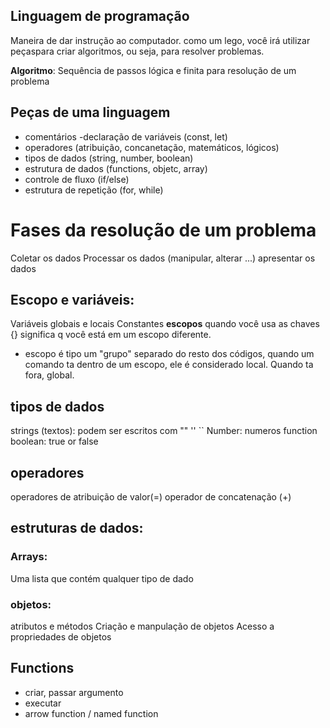 ## Linguagem de programação

Maneira de dar instrução ao computador.
como um lego, você irá utilizar peçaspara criar algoritmos, ou seja, para resolver problemas.

**Algoritmo**: Sequência de passos lógica e finita para resolução de um problema

## Peças de uma linguagem

-  comentários
-declaração de variáveis (const, let)
- operadores (atribuição, concanetação, matemáticos, lógicos)
- tipos de dados (string, number, boolean)
- estrutura de dados (functions, objetc, array)
- controle de fluxo (if/else)
- estrutura de repetição (for, while)

# Fases da resolução de um problema

Coletar os dados
Processar os dados (manipular, alterar ...)
apresentar os dados

## Escopo e variáveis:

Variáveis globais e locais
Constantes
**escopos**
quando você usa as chaves {} significa q você está em um escopo diferente.
- escopo é tipo um "grupo" separado do resto dos códigos, quando um comando ta dentro de um escopo, ele é considerado local. Quando ta fora, global.
## tipos de dados
strings (textos): podem ser escritos com "" '' ``
Number: numeros
function
boolean: true or false

## operadores

operadores de atribuição de valor(=)
 operador de concatenação (+)

## estruturas de dados:

### Arrays:

Uma lista que contém qualquer tipo de dado

### objetos:

atributos e métodos
Criação e manpulação de objetos
Acesso a propriedades de objetos

## Functions

- criar, passar argumento
- executar
- arrow function / named function